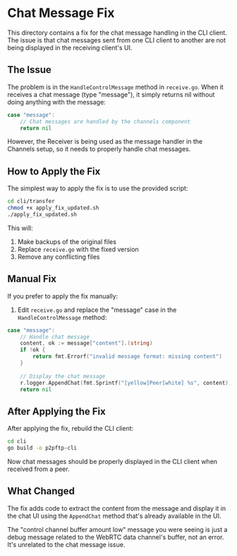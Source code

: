 # Chat Message Fix

This directory contains a fix for the chat message handling in the CLI client. The issue is that chat messages sent from one CLI client to another are not being displayed in the receiving client's UI.

## The Issue

The problem is in the `HandleControlMessage` method in `receive.go`. When it receives a chat message (type "message"), it simply returns nil without doing anything with the message:

```go
case "message":
    // Chat messages are handled by the channels component
    return nil
```

However, the Receiver is being used as the message handler in the Channels setup, so it needs to properly handle chat messages.

## How to Apply the Fix

The simplest way to apply the fix is to use the provided script:

```bash
cd cli/transfer
chmod +x apply_fix_updated.sh
./apply_fix_updated.sh
```

This will:
1. Make backups of the original files
2. Replace `receive.go` with the fixed version
3. Remove any conflicting files

## Manual Fix

If you prefer to apply the fix manually:

1. Edit `receive.go` and replace the "message" case in the `HandleControlMessage` method:

```go
case "message":
    // Handle chat message
    content, ok := message["content"].(string)
    if !ok {
        return fmt.Errorf("invalid message format: missing content")
    }
    
    // Display the chat message
    r.logger.AppendChat(fmt.Sprintf("[yellow]Peer[white] %s", content))
    return nil
```

## After Applying the Fix

After applying the fix, rebuild the CLI client:

```bash
cd cli
go build -o p2pftp-cli
```

Now chat messages should be properly displayed in the CLI client when received from a peer.

## What Changed

The fix adds code to extract the content from the message and display it in the chat UI using the `AppendChat` method that's already available in the UI.

The "control channel buffer amount low" message you were seeing is just a debug message related to the WebRTC data channel's buffer, not an error. It's unrelated to the chat message issue.